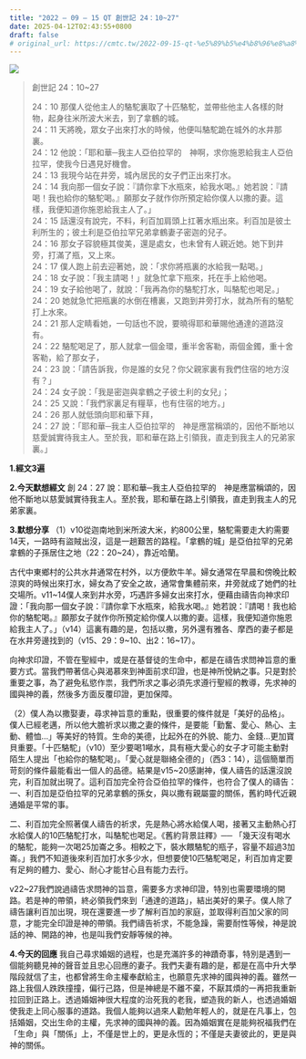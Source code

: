 ```yaml
---
title: "2022 – 09 – 15 QT 創世記 24：10~27"
date: 2025-04-12T02:43:55+0800
draft: false
# original_url: https://cmtc.tw/2022-09-15-qt-%e5%89%b5%e4%b8%96%e8%a8%98-24%ef%bc%9a1027
---
```


![](/images/qt.jpg)
> 創世記 24：10\~27
>
> 24：10 那僕人從他主人的駱駝裏取了十匹駱駝，並帶些他主人各樣的財物，起身往米所波大米去，到了拿鶴的城。  
> 24：11 天將晚，眾女子出來打水的時候，他便叫駱駝跪在城外的水井那裏。  
> 24：12 他說：「耶和華─我主人亞伯拉罕的　神啊，求你施恩給我主人亞伯拉罕，使我今日遇見好機會。  
> 24：13 我現今站在井旁，城內居民的女子們正出來打水。  
> 24：14 我向那一個女子說：『請你拿下水瓶來，給我水喝。』她若說：『請喝！我也給你的駱駝喝。』願那女子就作你所預定給你僕人以撒的妻。這樣，我便知道你施恩給我主人了。」  
> 24：15 話還沒有說完，不料，利百加肩頭上扛著水瓶出來。利百加是彼土利所生的；彼土利是亞伯拉罕兄弟拿鶴妻子密迦的兒子。  
> 24：16 那女子容貌極其俊美，還是處女，也未曾有人親近她。她下到井旁，打滿了瓶，又上來。  
> 24：17 僕人跑上前去迎著她，說：「求你將瓶裏的水給我一點喝。」  
> 24：18 女子說：「我主請喝！」就急忙拿下瓶來，托在手上給他喝。  
> 24：19 女子給他喝了，就說：「我再為你的駱駝打水，叫駱駝也喝足。」  
> 24：20 她就急忙把瓶裏的水倒在槽裏，又跑到井旁打水，就為所有的駱駝打上水來。  
> 24：21 那人定睛看她，一句話也不說，要曉得耶和華賜他通達的道路沒有。  
> 24：22 駱駝喝足了，那人就拿一個金環，重半舍客勒，兩個金鐲，重十舍客勒，給了那女子，  
> 24：23 說：「請告訴我，你是誰的女兒？你父親家裏有我們住宿的地方沒有？」  
> 24：24 女子說：「我是密迦與拿鶴之子彼土利的女兒」；  
> 24：25 又說：「我們家裏足有糧草，也有住宿的地方。」  
> 24：26 那人就低頭向耶和華下拜，  
> 24：27 說：「耶和華─我主人亞伯拉罕的　神是應當稱頌的，因他不斷地以慈愛誠實待我主人。至於我，耶和華在路上引領我，直走到我主人的兄弟家裏。」

**1.經文3遍**

**2.今天默想經文**
創 24：27 說：耶和華─我主人亞伯拉罕的　神是應當稱頌的，因他不斷地以慈愛誠實待我主人。至於我，耶和華在路上引領我，直走到我主人的兄弟家裏。

**3.默想分享**
（1）v10從迦南地到米所波大米，約800公里，駱駝需要走大約需要14天，一路時有盜賊出沒，這是一趟艱苦的路程。「拿鶴的城」是亞伯拉罕的兄弟拿鶴的子孫居住之地（22：20\~24），靠近哈蘭。

古代中東鄉村的公共水井通常在村外，以方便飲牛羊。婦女通常在早晨和傍晚比較涼爽的時候出來打水，婦女為了安全之故，通常會集體前來，井旁就成了她們的社交場所。v11\~14僕人來到井水旁，巧遇許多婦女出來打水，便藉由禱告向神求印證：「我向那一個女子說：『請你拿下水瓶來，給我水喝。』她若說：『請喝！我也給你的駱駝喝。』願那女子就作你所預定給你僕人以撒的妻。這樣，我便知道你施恩給我主人了。」（v14）這裏有趣的是，包括以撒，另外還有雅各、摩西的妻子都是在水井旁邊找到的（v15、29：9\~10、出2：16\~17）。

向神求印證，不管在聖經中，或是在基督徒的生命中，都是在禱告求問神旨意的重要方式。當我們帶著信心與渴慕來到神面前求印證，也是神所悅納之事。只是對於重要之事，為了避免私慾作祟，我們所求之事必須先求遵行聖經的教導，先求神的國與神的義，然後多方面反覆印證，更加保障。

（2）僕人為以撒娶妻，尋求神旨意的重點，很重要的條件就是「美好的品格」。僕人已經老邁，所以他大膽祈求以撒之妻的條件，是要能「勤奮、愛心、熱心、主動、體恤…」等美好的特質。生命的美德，比起外在的外貌、能力、金錢…更加寶貝重要。「十匹駱駝」（v10）至少要喝1噸水，具有極大愛心的女子才可能主動對陌生人提出「也給你的駱駝喝」。「愛心就是聯絡全德的」（西3：14），這個簡單而苛刻的條件最能看出一個人的品德。結果是v15\~20感謝神，僕人禱告的話還沒說完，利百加就出現了。這利百加完全符合亞伯拉罕的條件，也符合了僕人的禱告：  
一、利百加是亞伯拉罕的兄弟拿鶴的孫女，與以撒有親屬靈的關係，舊約時代近親通婚是平常的事。

二、利百加完全照著僕人禱告的祈求，先是熱心將水給僕人喝，接著又主動熱心打水給僕人的10匹駱駝打水，叫駱駝也喝足。《舊約背景註釋》── 「幾天沒有喝水的駱駝，能夠一次喝25加崙之多。相較之下，裝水餵駱駝的瓶子，容量不超過3加崙。」我們不知道後來利百加打水多少水，但想要使10匹駱駝喝足，利百加肯定要有足夠的體力、愛心、耐心才能甘心且有能力去行。

v22\~27我們說過禱告求問神的旨意，需要多方求神印證，特別也需要環境的開路。若是神的帶領，終必領我們來到「通達的道路」，結出美好的果子。僕人除了禱告讓利百加出現，現在還要進一步了解利百加的家庭，並取得利百加父家的同意，才能完全印證是神的帶領。我們禱告祈求，不能急躁，需要耐性等候，神是說話的神、開路的神，也是叫我們安靜等候的神。

**4.今天的回應**
我自己尋求婚姻的過程，也是充滿許多的神蹟奇事，特別是遇到一個能夠聽見神的聲音並且忠心回應的妻子。我們夫妻有趣的是，都是在高中升大學階段就信了主，也都曾將生命主權奉獻給主，也願意先求神的國與神的義。雖然一路上我個人跌跌撞撞，偏行己路，但是神總是不離不棄，不厭其煩的一再把我重新拉回到正路上。透過婚姻神很大程度的治死我的老我，塑造我的新人，也透過婚姻使我走上同心服事的道路。我個人能夠以過來人勸勉年輕人的，就是在凡事上，包括婚姻，交出生命的主權，先求神的國與神的義。因為婚姻實在是能夠祝福我們在「生命」與「關係」上，不僅是世上的，更是永恆的；不僅是夫妻彼此的，更是與神的關係。
